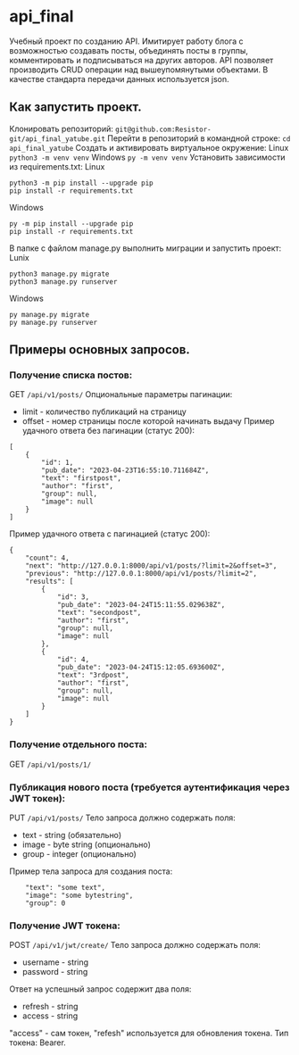 # api_final
Учебный проект по созданию API.
Имитирует работу блога с возможностью создавать посты, объединять посты в
группы, комментировать и подписываться на других авторов.
API позволяет производить CRUD операции над вышеупомянутыми объектами.
В качестве стандарта передачи данных используется json.
## Как запустить проект.
Клонировать репозиторий:
`git@github.com:Resistor-git/api_final_yatube.git`
Перейти в репозиторий в командной строке:
`cd api_final_yatube`
Создать и активировать виртуальное окружение:
Linux `python3 -m venv venv`
Windows `py -m venv venv`
Установить зависимости из requirements.txt:
Linux
```
python3 -m pip install --upgrade pip
pip install -r requirements.txt
```
Windows
```
py -m pip install --upgrade pip
pip install -r requirements.txt
```

В папке с файлом manage.py выполнить миграции и запустить проект:
Lunix
```
python3 manage.py migrate
python3 manage.py runserver
```
Windows
```
py manage.py migrate
py manage.py runserver
```
## Примеры основных запросов.
### Получение списка постов:
GET `/api/v1/posts/`
Опциональные параметры пагинации:
* limit - количество публикаций на страницу
* offset - номер страницы после которой начинать выдачу
Пример удачного ответа без пагинации (статус 200):
```
[
    {
        "id": 1,
        "pub_date": "2023-04-23T16:55:10.711684Z",
        "text": "firstpost",
        "author": "first",
        "group": null,
        "image": null
    }
]
```
Пример удачного ответа с пагинацией (статус 200):
```
{
    "count": 4,
    "next": "http://127.0.0.1:8000/api/v1/posts/?limit=2&offset=3",
    "previous": "http://127.0.0.1:8000/api/v1/posts/?limit=2",
    "results": [
        {
            "id": 3,
            "pub_date": "2023-04-24T15:11:55.029638Z",
            "text": "secondpost",
            "author": "first",
            "group": null,
            "image": null
        },
        {
            "id": 4,
            "pub_date": "2023-04-24T15:12:05.693600Z",
            "text": "3rdpost",
            "author": "first",
            "group": null,
            "image": null
        }
    ]
}
```
### Получение отдельного поста:
GET `/api/v1/posts/1/`
### Публикация нового поста (требуется аутентификация через JWT токен):
PUT `/api/v1/posts/`
Тело запроса должно содержать поля:
* text - string (обязательно)
* image - byte string (опционально)
* group - integer (опционально)

Пример тела запроса для создания поста:
```
    "text": "some text",
    "image": "some bytestring",
    "group": 0
```
### Получение JWT токена:
POST `/api/v1/jwt/create/`
Тело запроса должно содержать поля:
* username - string
* password - string

Ответ на успешный запрос содержит два поля:
* refresh - string 
* access - string

"access" - сам токен, "refesh" используется для обновления токена.
Тип токена: Bearer.